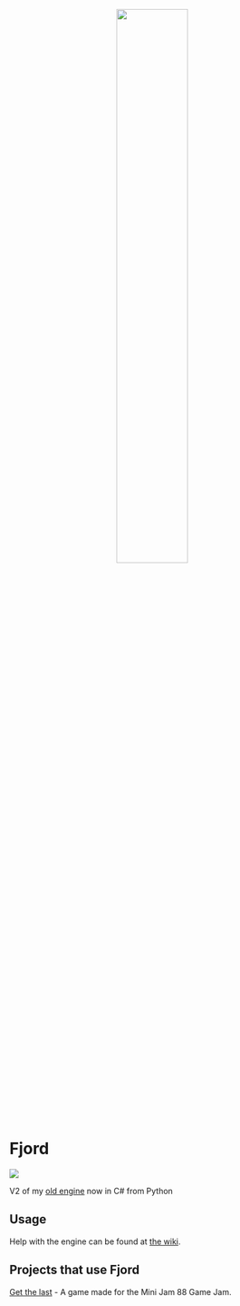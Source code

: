<p align="center">
 <img src=https://i.imgur.com/dhYU9ni.png width=50% height=50%>
</p>

# Fjord

<img src="./icons/made-with-c#.svg">

V2 of my <a href=https://github.com/willmexe/Game-Engine>old engine</a> now in C# from Python
 
## Usage

Help with the engine can be found at [the wiki](https://github.com/willmexe/Fjord/wiki).

## Projects that use Fjord

[Get the last](https://github.com/willmexe/Mini-Jam-88) - A game made for the Mini Jam 88 Game Jam.
